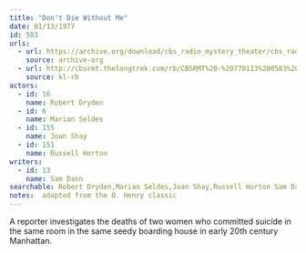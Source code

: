 ```yaml
---
title: "Don't Die Without Me"
date: 01/13/1977
id: 583
urls: 
  - url: https://archive.org/download/cbs_radio_mystery_theater/cbs_radio_mystery_theater-0551-0600.zip/cbs_radio_mystery_theater-0551-0600%2Fcbsrmt_0583_dont_die_without_me.mp3
    source: archive-org
  - url: http://cbsrmt.thelongtrek.com/rb/CBSRMT%20-%20770113%200583%20Don%27t%20Die%20Without%20Me_WLNH-FM_rb.mp3
    source: kl-rb
actors:  
  - id: 16
    name: Robert Dryden  
  - id: 6
    name: Marian Seldes  
  - id: 155
    name: Joan Shay  
  - id: 151
    name: Russell Horton
writers:  
  - id: 13
    name: Sam Dann
searchable: Robert Dryden,Marian Seldes,Joan Shay,Russell Horton Sam Dann
notes:  adapted from the O. Henry classic
---
```

A reporter investigates the deaths of two women who committed suicide in the same room in the same seedy boarding house in early 20th century Manhattan.